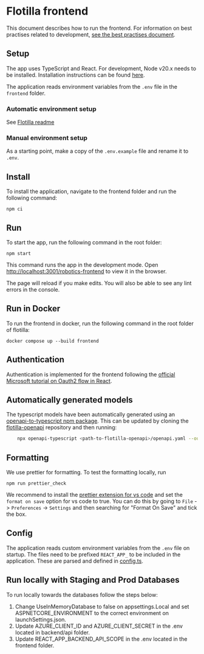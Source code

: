 # Flotilla frontend

This document describes how to run the frontend. For information on best practises related to development, [see the best practises document](./best_practises.md).

## Setup

The app uses TypeScript and React. For development, Node v20.x needs to be installed. Installation instructions can be found
[here](https://github.com/nodesource/distributions/blob/master/README.md).

The application reads environment variables from the `.env` file in the `frontend` folder.

### Automatic environment setup

See [Flotilla readme](../README.md#automatic-environment-setup)

### Manual environment setup

As a starting point, make a copy of the `.env.example` file and rename it to `.env`.

## Install

To install the application, navigate to the frontend folder and run the following command:

```
npm ci
```

## Run

To start the app, run the following command in the root folder:

```
npm start
```

This command runs the app in the development mode. Open [http://localhost:3001/robotics-frontend](http://localhost:3001/robotics-frontend) to view it in the browser.

The page will reload if you make edits. You will also be able to see any lint errors in the console.

## Run in Docker

To run the frontend in docker, run the following command in the root folder of flotilla:

```
docker compose up --build frontend
```

## Authentication

Authentication is implemented for the frontend following the [official Microsoft tutorial on Oauth2 flow in React](https://docs.microsoft.com/en-us/azure/active-directory/develop/tutorial-v2-react).

## Automatically generated models

The typescript models have been automatically generated using an [openapi-to-typescript npm package](https://www.npmjs.com/package/openapi-typescript).
This can be updated by cloning the [flotilla-openapi](https://github.com/equinor/flotilla-openapi) repository and then running:

```bash
    npx openapi-typescript <path-to-flotilla-openapi>/openapi.yaml --output ./src/models/schema.ts
```

## Formatting

We use prettier for formatting.
To test the formatting locally, run

```
npm run prettier_check
```

We recommend to install the [prettier extension for vs code](https://marketplace.visualstudio.com/items?itemName=esbenp.prettier-vscode)
and set the `format on save` option for vs code to true.
You can do this by going to `File` -> `Preferences` -> `Settings` and then searching for "Format On Save" and tick the box.

## Config

The application reads custom environment variables from the `.env` file on startup. The files need to be prefixed `REACT_APP_` to be included in the application.
These are parsed and defined in [config.ts](./src/config.ts).

## Run locally with Staging and Prod Databases

To run locally towards the databases follow the steps below:

1. Change UseInMemoryDatabase to false on appsettings.Local and set ASPNETCORE_ENVIRONMENT to the correct environment on launchSettings.json.
2. Update AZURE_CLIENT_ID and AZURE_CLIENT_SECRET in the .env located in backend/api folder.
3. Update REACT_APP_BACKEND_API_SCOPE in the .env located in the frontend folder.
